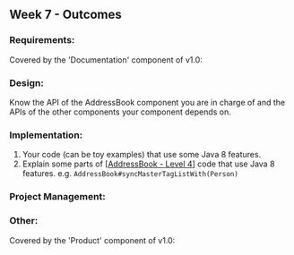 <link rel="stylesheet" href="{{baseUrl}}/css/main.css">
<link rel="stylesheet" href="{{baseUrl}}/css/schedule.css">

<div class="website-content">

## Week 7 - Outcomes

<div id="main">

### Requirements:

<panel type="danger" header="**`W7.1` Can record requirements of a product** :star:" no-close>
  <panel header=":dart: Evidence" expanded>

Covered by the 'Documentation' component of v1.0:

<dynamic-panel src="../../admin/project-v10.md" header="%%Admin &raquo; Project &rarr; v1.0%%" no-close />

  </panel>
</panel>

### Design:

<dynamic-panel type="danger" src="outcome-architecture.md" header="**`W7.2` Can interpret an architecture diagram** :star:" no-close />

<panel type="warning" header="**`W7.3` Can explain APIs** :star::star:" no-close>
  <include src="../../book/reuse/apis/what/full.md" />
  <panel header=":dart: Evidence" expanded>

Know the API of the AddressBook component you are in charge of and the APIs of the other components your component depends on.

  </panel>
</panel>

<dynamic-panel type="warning" src="outcome-sequenceDiagramIntermediate.md" header="**`W7.4` Can use intermediate-level sequence diagrams** :star::star:" no-close />

### Implementation:

<dynamic-panel type="warning" src="outcome-logging.md" header="**`W7.5` Can use logging** :star::star:" no-close />

<dynamic-panel type="info" src="outcome-assertion.md" header="**`W7.6` Can use assertions** :star::star::star:" no-close />

<!-- ==================================================================================================== -->

<panel type="success" header="**`W7.7` Can use Java8 streams :star::star::star::star:**" no-close>
  <include src="../../book/javaTools/streamsBasic/full.md" />
  <panel header=":dart: Evidence" expanded>

1. Your code (can be toy examples) that use some Java 8 features. 
2. Explain some parts of [[AddressBook - Level 4](https://nus-cs2103-ay1718s2.github.io/addressbook-level4/)] code that use Java 8 features. e.g. `AddressBook#syncMasterTagListWith(Person)`

  </panel>
</panel>

### Project Management:

<dynamic-panel type="info" src="outcome-continuous.md" header="**`W7.8` Can explain continuous integration and continuous deployment** :star::star::star:" no-close />

### Other:

<panel type="danger" header="**`W7.9` Can do local-impact changes to an existing software** :star:" no-close>
  <panel header=":dart: Evidence" expanded>

Covered by the 'Product' component of v1.0:

<dynamic-panel src="../../admin/project-v10.md" header="%%Admin &raquo; Project &rarr; v1.0%%" no-close />

  </panel>
</panel>

</div>
</div>
